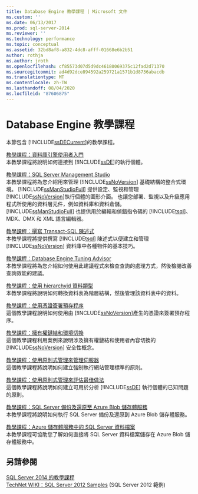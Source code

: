 ```yaml
---
title: Database Engine 教學課程 | Microsoft 文件
ms.custom: ''
ms.date: 06/13/2017
ms.prod: sql-server-2014
ms.reviewer: ''
ms.technology: performance
ms.topic: conceptual
ms.assetid: 32bd8af8-a832-4dc8-afff-01668e6b2b51
author: rothja
ms.author: jroth
ms.openlocfilehash: cf85573d07d5d9dc46180069375c12fad2d71370
ms.sourcegitcommit: ad4d92dce894592a259721a1571b1d8736abacdb
ms.translationtype: MT
ms.contentlocale: zh-TW
ms.lasthandoff: 08/04/2020
ms.locfileid: "87606875"
---
```

# <a name="database-engine-tutorials"></a>Database Engine 教學課程
  本節包含 [!INCLUDE[ssDECurrent](../includes/ssdecurrent-md.md)]的教學課程。  
  
 [教學課程：資料庫引擎使用者入門](tutorial-getting-started-with-the-database-engine.md)  
 本教學課程將說明如何連接到 [!INCLUDE[ssDE](../includes/ssde-md.md)]的執行個體。  
  
 [教學課程：SQL Server Management Studio](../ssms/tutorials/tutorial-sql-server-management-studio.md)  
 本教學課程將為您介紹用來管理 [!INCLUDE[ssNoVersion](../includes/ssnoversion-md.md)] 基礎結構的整合式環境。 [!INCLUDE[ssManStudioFull](../includes/ssmanstudiofull-md.md)] 提供設定、監視和管理 [!INCLUDE[ssNoVersion](../includes/ssnoversion-md.md)]執行個體的圖形介面。 也讓您部署、監視以及升級應用程式所使用的資料層元件，例如資料庫和資料倉儲。 [!INCLUDE[ssManStudioFull](../includes/ssmanstudiofull-md.md)] 也提供用於編輯和偵錯指令碼的 [!INCLUDE[tsql](../includes/tsql-md.md)]、MDX、DMX 和 XML 語言編輯器。  
  
 [教學課程：撰寫 Transact-SQL 陳述式](../t-sql/tutorial-writing-transact-sql-statements.md)  
 本教學課程將提供撰寫 [!INCLUDE[tsql](../includes/tsql-md.md)] 陳述式以便建立和管理 [!INCLUDE[ssNoVersion](../includes/ssnoversion-md.md)] 資料庫中各種物件的基本技巧。  
  
 [教學課程：Database Engine Tuning Advisor](../tools/dta/tutorial-database-engine-tuning-advisor.md)  
 本教學課程將為您介紹如何使用此建議程式來檢查查詢的處理方式，然後檢閱改善查詢效能的建議。  
  
 [教學課程：使用 hierarchyid 資料類型](tables/tutorial-using-the-hierarchyid-data-type.md)  
 本教學課程將說明如何轉換資料表為階層結構，然後管理該資料表中的資料。  
  
 [教學課程：使用憑證簽署預存程序](tutorial-signing-stored-procedures-with-a-certificate.md)  
 這個教學課程說明如何使用由 [!INCLUDE[ssNoVersion](../includes/ssnoversion-md.md)]產生的憑證來簽署預存程序。  
  
 [教學課程：擁有權鏈結和環境切換](tutorial-ownership-chains-and-context-switching.md)  
 這個教學課程利用案例來說明涉及擁有權鏈結和使用者內容切換的 [!INCLUDE[ssNoVersion](../includes/ssnoversion-md.md)] 安全性概念。  
  
 [教學課程：使用原則式管理來管理伺服器](policy-based-management/tutorial-administering-servers-by-using-policy-based-management.md)  
 這個教學課程將說明如何建立強制執行網站管理標準的原則。  
  
 [教學課程：使用原則式管理來評估最佳做法](../tutorials/tutorial-evaluating-best-practices-by-using-policy-based-management.md)  
 這個教學課程將說明如何建立可用於分析 [!INCLUDE[ssDE](../includes/ssde-md.md)] 執行個體的已知問題的原則。  
  
 [教學課程：SQL Server 備份及還原至 Azure Blob 儲存體服務](tutorial-sql-server-backup-and-restore-to-azure-blob-storage-service.md)  
 本教學課程將說明如何執行 SQL Server 備份及還原到 Azure Blob 儲存體服務。  
  
 [教學課程：Azure 儲存體服務中的 SQL Server 資料檔案](tutorial-use-azure-blob-storage-service-with-sql-server-2016.md)  
 本教學課程可協助您了解如何直接將 SQL Server 資料檔案儲存在 Azure Blob 儲存體服務中。  
  
## <a name="see-also"></a>另請參閱  
 [SQL Server 2014 的教學課程](../tutorials/tutorials-for-sql-server-2014.md)   
 [TechNet WIKI：SQL Server 2012 Samples](https://go.microsoft.com/fwlink/?linkID=220734) (SQL Server 2012 範例)  
  
  

